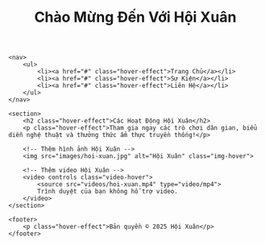 <!DOCTYPE html>
<html lang="vi">
<head>
    <meta charset="UTF-8">
    <meta name="viewport" content="width=device-width, initial-scale=1.0">
    <title>Hoạt Động Hội Xuân</title>
    <link rel="stylesheet" href="styles.css">
</head>
<body>
    <header>
        <h1 class="hover-effect">Chào Mừng Đến Với Hội Xuân</h1>
    </header>
    
    <nav>
        <ul>
            <li><a href="#" class="hover-effect">Trang Chủ</a></li>
            <li><a href="#" class="hover-effect">Sự Kiện</a></li>
            <li><a href="#" class="hover-effect">Liên Hệ</a></li>
        </ul>
    </nav>

    <section>
        <h2 class="hover-effect">Các Hoạt Động Hội Xuân</h2>
        <p class="hover-effect">Tham gia ngay các trò chơi dân gian, biểu diễn nghệ thuật và thưởng thức ẩm thực truyền thống!</p>
        
        <!-- Thêm hình ảnh Hội Xuân -->
        <img src="images/hoi-xuan.jpg" alt="Hội Xuân" class="img-hover">

        <!-- Thêm video Hội Xuân -->
        <video controls class="video-hover">
            <source src="videos/hoi-xuan.mp4" type="video/mp4">
            Trình duyệt của bạn không hỗ trợ video.
        </video>
    </section>

    <footer>
        <p class="hover-effect">Bản quyền © 2025 Hội Xuân</p>
    </footer>
</body>
</html>
